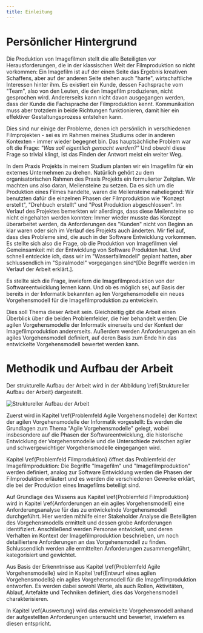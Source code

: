 ```yaml
---
title: Einleitung
---
```


# Persönlicher Hintergrund

Die Produktion von Imagefilmen stellt die alle Beteiligten vor Herausforderungen, die in der klassischen Welt der Filmproduktion so nicht vorkommen: Ein Imagefilm ist auf der einen Seite das Ergebnis kreativen Schaffens, aber auf der anderen Seite stehen auch "harte", wirtschaftliche Interessen hinter ihm. Es existiert ein Kunde, dessen Fachsprache vom "Team", also von den Leuten, die den Imagefilm produzieren, nicht gesprochen wird. Andererseits kann nicht davon ausgegangen werden, dass der Kunde die Fachsprache der Filmproduktion kennt. Kommunikation muss aber trotzdem in beide Richtungen funktionieren, damit hier ein effektiver Gestaltungsprozess entstehen kann. 

Dies sind nur einige der Probleme, denen ich persönlich in verschiedenen Filmprojekten - sei es im Rahmen meines Studiums oder in anderen Kontexten - immer wieder begegnet bin. Das hauptsächliche Problem war oft die Frage: *"Was soll eigentlich gemacht werden?"* Und obwohl diese Frage so trivial klingt, ist das Finden der Antwort meist ein weiter Weg.

In dem Praxis Projekts in meinem Studium planten wir ein Imagefilm für ein externes Unternehmen zu drehen. Natürlich gehört zu dem organisatorischen Rahmen des Praxis Projekts ein formulierter Zeitplan. Wir machten uns also daran, Meilensteine zu setzen. Da es sich um die Produktion eines Filmes handelte, waren die Meilensteine naheliegend: Wir benutzten dafür die einzelnen Phasen der Filmproduktion wie "Konzept erstellt", "Drehbuch erstellt" und "Post Produktion abgeschlossen". Im Verlauf des Projektes bemerkten wir allerdings, dass diese Meilensteine so nicht eingehalten werden konnten: Immer wieder musste das Konzept überarbeitet werden, da Anforderungen des "Kunden" nicht von Beginn an klar waren oder sich im Verlauf des Projekts auch änderten. Mir fiel auf, dass dies Probleme sind, die auch in der Software Entwicklung vorkommen. Es stellte sich also die Frage, ob die Produktion von Imagefilmen viel Gemeinsamkeit mit der Entwicklung von Software Produkten hat. Und schnell entdeckte ich, dass wir im "Wasserfallmodell" geplant hatten, aber schlussendlich im "Spiralmodel" vorgegangen sind^[Die Begriffe werden im Verlauf der Arbeit erklärt.].

Es stellte sich die Frage, inwiefern die Imagefilmproduktion von der Softwareentwicklung lernen kann. Und ob es möglich sei, auf Basis der bereits in der Informatik bekannten agilen Vorgehensmodelle ein neues Vorgehensmodell für die Imagefilmproduktion zu entwickeln.

Dies soll Thema dieser Arbeit sein. Gleichzeitig gibt die Arbeit einen Überblick über die beiden Problemfelder, die hier behandelt werden: Die agilen Vorgehensmodelle der Informatik einerseits und der Kontext der Imagefilmproduktion andererseits. Außerdem werden Anforderungen an ein agiles Vorgehensmodell definiert, auf deren Basis zum Ende hin das entwickelte Vorgehensmodell bewertet werden kann.


# Methodik und Aufbau der Arbeit

Der strukturelle Aufbau der Arbeit wird in der Abbildung \ref{Struktureller Aufbau der Arbeit} dargestellt.

![Struktureller Aufbau der Arbeit](https://www.lucidchart.com/publicSegments/view/55c7d6a5-0fc8-4482-9a12-2b9f0a009f25/image.png)

Zuerst wird in Kapitel \ref{Problemfeld Agile Vorgehensmodelle} der Kontext der agilen Vorgehensmodelle der Informatik vorgestellt: Es werden die Grundlagen zum Thema "Agile Vorgehensmodelle" gelegt, wobei insbesondere auf die Phasen der Softwareentwicklung, die historische Entwicklung der Vorgehensmodelle und die Unterschiede zwischen agiler und schwergewichtiger Vorgehensmodelle eingegangen wird.

Kapitel \ref{Problemfeld Filmproduktion} öffnet das Problemfeld der Imagefilmproduktion: Die Begriffe "Imagefilm" und "Imagefilmproduktion" werden definiert, analog zur Software Entwicklung werden die Phasen der Filmproduktion erläutert und es werden die verschiedenen Gewerke erklärt, die bei der Produktion eines Imagefilms beteiligt sind.

Auf Grundlage des Wissens aus Kapitel \ref{Problemfeld Filmproduktion} wird in Kapitel \ref{Anforderungen an ein agiles Vorgehensmodell} eine Anforderungsanalyse für das zu entwickelnde Vorgehensmodell durchgeführt. Hier werden mithilfe einer Stakeholder Analyse die Beteiligten des Vorgehensmodells ermittelt und dessen grobe Anforderungen identifiziert. Anschließend werden Personae entwickelt, und deren Verhalten im Kontext der Imagefilmproduktion beschrieben, um noch detailliertere Anforderungen an das Vorgehensmodell zu finden. Schlussendlich werden alle ermittelten Anforderungen zusammengeführt, kategorisiert und gewichtet.

Aus Basis der Erkenntnisse aus Kapitel \ref{Problemfeld Agile Vorgehensmodelle} wird in Kapitel \ref{Entwurf eines agilen Vorgehensmodells} ein agiles Vorgehensmodell für die Imagefilmproduktion entworfen. Es werden dabei sowohl Werte, als auch Rollen, Aktivitäten, Ablauf, Artefakte und Techniken definiert, dies das Vorgehensmodell charakterisieren.

In Kapitel \ref{Auswertung} wird das entwickelte Vorgehensmodell anhand der aufgestellten Anforderungen untersucht und bewertet, inwiefern es diesen entspricht.